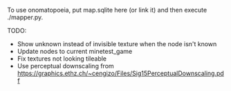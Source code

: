 To use onomatopoeia, put map.sqlite here (or link it) and then execute ./mapper.py.

TODO:
* Show unknown instead of invisible texture when the node isn't known
* Update nodes to current minetest_game
* Fix textures not looking tileable
* Use perceptual downscaling from https://graphics.ethz.ch/~cengizo/Files/Sig15PerceptualDownscaling.pdf
